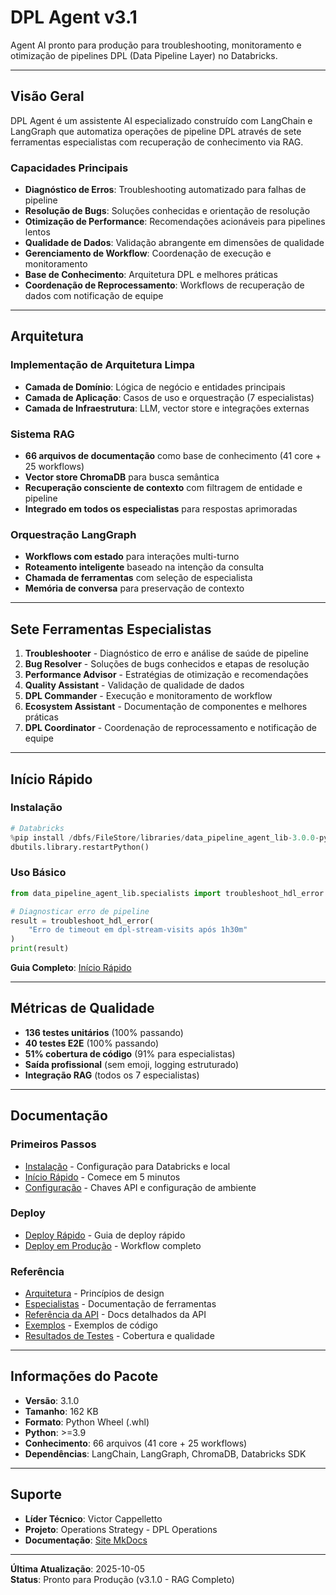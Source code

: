 # DPL Agent v3.1

Agent AI pronto para produção para troubleshooting, monitoramento e otimização de pipelines DPL (Data Pipeline Layer) no Databricks.

---

## Visão Geral

DPL Agent é um assistente AI especializado construído com LangChain e LangGraph que automatiza operações de pipeline DPL através de sete ferramentas especialistas com recuperação de conhecimento via RAG.

### Capacidades Principais

- **Diagnóstico de Erros**: Troubleshooting automatizado para falhas de pipeline
- **Resolução de Bugs**: Soluções conhecidas e orientação de resolução
- **Otimização de Performance**: Recomendações acionáveis para pipelines lentos
- **Qualidade de Dados**: Validação abrangente em dimensões de qualidade
- **Gerenciamento de Workflow**: Coordenação de execução e monitoramento
- **Base de Conhecimento**: Arquitetura DPL e melhores práticas
- **Coordenação de Reprocessamento**: Workflows de recuperação de dados com notificação de equipe

---

## Arquitetura

### Implementação de Arquitetura Limpa
- **Camada de Domínio**: Lógica de negócio e entidades principais
- **Camada de Aplicação**: Casos de uso e orquestração (7 especialistas)
- **Camada de Infraestrutura**: LLM, vector store e integrações externas

### Sistema RAG
- **66 arquivos de documentação** como base de conhecimento (41 core + 25 workflows)
- **Vector store ChromaDB** para busca semântica
- **Recuperação consciente de contexto** com filtragem de entidade e pipeline
- **Integrado em todos os especialistas** para respostas aprimoradas

### Orquestração LangGraph
- **Workflows com estado** para interações multi-turno
- **Roteamento inteligente** baseado na intenção da consulta
- **Chamada de ferramentas** com seleção de especialista
- **Memória de conversa** para preservação de contexto

---

## Sete Ferramentas Especialistas

1. **Troubleshooter** - Diagnóstico de erro e análise de saúde de pipeline
2. **Bug Resolver** - Soluções de bugs conhecidos e etapas de resolução
3. **Performance Advisor** - Estratégias de otimização e recomendações
4. **Quality Assistant** - Validação de qualidade de dados
5. **DPL Commander** - Execução e monitoramento de workflow
6. **Ecosystem Assistant** - Documentação de componentes e melhores práticas
7. **DPL Coordinator** - Coordenação de reprocessamento e notificação de equipe

---

## Início Rápido

### Instalação
```python
# Databricks
%pip install /dbfs/FileStore/libraries/data_pipeline_agent_lib-3.0.0-py3-none-any.whl
dbutils.library.restartPython()
```

### Uso Básico
```python
from data_pipeline_agent_lib.specialists import troubleshoot_hdl_error

# Diagnosticar erro de pipeline
result = troubleshoot_hdl_error(
    "Erro de timeout em dpl-stream-visits após 1h30m"
)
print(result)
```

**Guia Completo**: [Início Rápido](deployment/quickstart.md)

---

## Métricas de Qualidade

- **136 testes unitários** (100% passando)
- **40 testes E2E** (100% passando)
- **51% cobertura de código** (91% para especialistas)
- **Saída profissional** (sem emoji, logging estruturado)
- **Integração RAG** (todos os 7 especialistas)

---

## Documentação

### Primeiros Passos
- [Instalação](getting-started/installation.md) - Configuração para Databricks e local
- [Início Rápido](getting-started/quickstart.md) - Comece em 5 minutos
- [Configuração](getting-started/configuration.md) - Chaves API e configuração de ambiente

### Deploy
- [Deploy Rápido](deployment/quickstart.md) - Guia de deploy rápido
- [Deploy em Produção](deployment/production-deployment.md) - Workflow completo

### Referência
- [Arquitetura](architecture/clean-architecture.md) - Princípios de design
- [Especialistas](specialists/overview.md) - Documentação de ferramentas
- [Referência da API](api/specialists.md) - Docs detalhados da API
- [Exemplos](examples/basic.md) - Exemplos de código
- [Resultados de Testes](testing/test-results.md) - Cobertura e qualidade

---

## Informações do Pacote

- **Versão**: 3.1.0
- **Tamanho**: 162 KB
- **Formato**: Python Wheel (.whl)
- **Python**: >=3.9
- **Conhecimento**: 66 arquivos (41 core + 25 workflows)
- **Dependências**: LangChain, LangGraph, ChromaDB, Databricks SDK

---

## Suporte

- **Líder Técnico**: Victor Cappelletto
- **Projeto**: Operations Strategy - DPL Operations
- **Documentação**: [Site MkDocs](https://victorcappelletto.github.io/data_agent_ia_01/)

---

**Última Atualização**: 2025-10-05  
**Status**: Pronto para Produção (v3.1.0 - RAG Completo)
